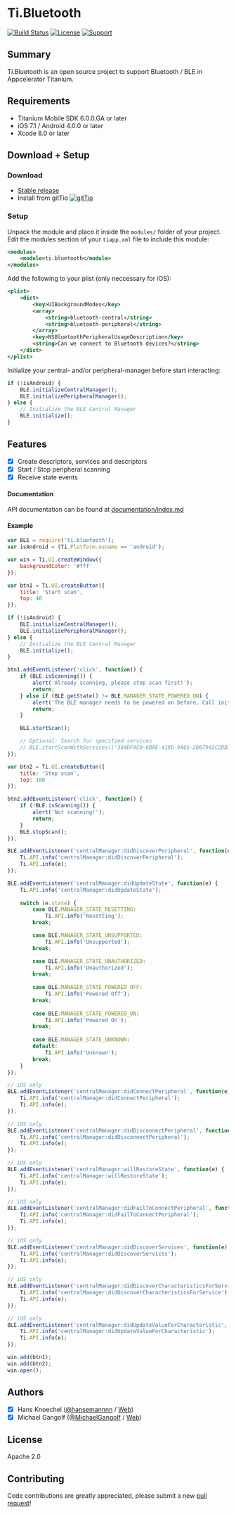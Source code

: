 # Ti.Bluetooth 
[![Build Status](https://travis-ci.org/hansemannn/ti.bluetooth.svg?branch=master)](https://travis-ci.org/hansemannn/ti.bluetooth) [![License](http://hans-knoechel.de/shields/shield-license.svg)](./LICENSE) [![Support](http://hans-knoechel.de/shields/shield-slack.svg)](http://tislack.org)

Summary
---------------
Ti.Bluetooth is an open source project to support Bluetooth / BLE in Appcelerator Titanium.

Requirements
---------------
- Titanium Mobile SDK 6.0.0.GA or later
- iOS 7.1 / Android 4.0.0 or later
- Xcode 8.0 or later

Download + Setup
---------------

### Download
* [Stable release](https://github.com/hansemannn/ti.bluetooth/releases)
* Install from gitTio [![gitTio](http://hans-knoechel.de/shields/shield-gittio.svg)](http://gitt.io/component/ti.bluetooth)

### Setup
Unpack the module and place it inside the `modules/` folder of your project.
Edit the modules section of your `tiapp.xml` file to include this module:
```xml
<modules>
    <module>ti.bluetooth</module>
</modules>
```
Add the following to your plist (only neccessary for iOS):
```xml
<plist>
    <dict>
        <key>UIBackgroundModes</key>
        <array>
            <string>bluetooth-central</string>
            <string>bluetooth-peripheral</string>
        </array>
        <key>NSBluetoothPeripheralUsageDescription</key>
        <string>Can we connect to Bluetooth devices?</string>
    </dict>
</plist>
```

Initialize your central- and/or peripheral-manager before start interacting:
```js
if (!isAndroid) {
    BLE.initializeCentralManager();
    BLE.initializePeripheralManager();
} else {
    // Initialize the BLE Central Manager
    BLE.initialize();
}
```

Features
--------------------------------
- [x] Create descriptors, services and descriptors
- [x] Start / Stop peripheral scanning
- [x] Receive state events

#### Documentation 

API documentation can be found at [documentation/index.md](documentation/index.md)

#### Example
```js
var BLE = require('ti.bluetooth');
var isAndroid = (Ti.Platform.osname == 'android');

var win = Ti.UI.createWindow({
    backgroundColor: '#fff'
});

var btn1 = Ti.UI.createButton({
    title: 'Start scan',
    top: 40
});

if (!isAndroid) {
    BLE.initializeCentralManager();
    BLE.initializePeripheralManager();
} else {
    // Initialize the BLE Central Manager
    BLE.initialize();
}

btn1.addEventListener('click', function() {
    if (BLE.isScanning()) {
        alert('Already scanning, please stop scan first!');
        return;
    } else if (BLE.getState() != BLE.MANAGER_STATE_POWERED_ON) {
        alert('The BLE manager needs to be powered on before. Call initialize().');
        return;
    }

    BLE.startScan();

    // Optional: Search for specified services
    // BLE.startScanWithServices(['384DF4C0-8BAE-419D-9A65-2D67942C2DB7']);
});

var btn2 = Ti.UI.createButton({
    title: 'Stop scan',
    top: 100
});

btn2.addEventListener('click', function() {
    if (!BLE.isScanning()) {
        alert('Not scanning!');
        return;
    }
    BLE.stopScan();
});

BLE.addEventListener('centralManager:didDiscoverPeripheral', function(e) {
    Ti.API.info('centralManager:didDiscoverPeripheral');
    Ti.API.info(e);
});

BLE.addEventListener('centralManager:didUpdateState', function(e) {
    Ti.API.info('centralManager:didUpdateState');
    
    switch (e.state) {
        case BLE.MANAGER_STATE_RESETTING: 
            Ti.API.info('Resetting');
        break;

        case BLE.MANAGER_STATE_UNSUPPORTED: 
            Ti.API.info('Unsupported');
        break;

        case BLE.MANAGER_STATE_UNAUTHORIZED: 
            Ti.API.info('Unauthorized');
        break;
        
        case BLE.MANAGER_STATE_POWERED_OFF: 
            Ti.API.info('Powered Off');
        break;
        
        case BLE.MANAGER_STATE_POWERED_ON: 
            Ti.API.info('Powered On');
        break;
        
        case BLE.MANAGER_STATE_UNKNOWN: 
        default: 
            Ti.API.info('Unknown');
        break;
    }
});

// iOS only
BLE.addEventListener('centralManager:didConnectPeripheral', function(e) {
    Ti.API.info('centralManager:didConnectPeripheral');
    Ti.API.info(e);
});

// iOS only
BLE.addEventListener('centralManager:didDisconnectPeripheral', function(e) {
    Ti.API.info('centralManager:didDisconnectPeripheral');
    Ti.API.info(e);
});

// iOS only
BLE.addEventListener('centralManager:willRestoreState', function(e) {
    Ti.API.info('centralManager:willRestoreState');
    Ti.API.info(e);
});

// iOS only
BLE.addEventListener('centralManager:didFailToConnectPeripheral', function(e) {
    Ti.API.info('centralManager:didFailToConnectPeripheral');
    Ti.API.info(e);
});

// iOS only
BLE.addEventListener('centralManager:didDiscoverServices', function(e) {
    Ti.API.info('centralManager:didDiscoverServices');
    Ti.API.info(e);
});

// iOS only
BLE.addEventListener('centralManager:didDiscoverCharacteristicsForService', function(e) {
    Ti.API.info('centralManager:didDiscoverCharacteristicsForService');
    Ti.API.info(e);
});

// iOS only
BLE.addEventListener('centralManager:didUpdateValueForCharacteristic', function(e) {
    Ti.API.info('centralManager:didUpdateValueForCharacteristic');
    Ti.API.info(e);
});

win.add(btn1);
win.add(btn2);
win.open();
```

Authors
---------------
- [x] Hans Knoechel ([@hansemannnn](https://twitter.com/hansemannnn) / [Web](http://hans-knoechel.de))
- [x] Michael Gangolf ([@MichaelGangolf](https://twitter.com/MichaelGangolf) / [Web](http://migaweb.de))

License
---------------
Apache 2.0

Contributing
---------------
Code contributions are greatly appreciated, please submit a new [pull request](https://github.com/hansemannn/ti.bluetooth/pull/new/master)!
